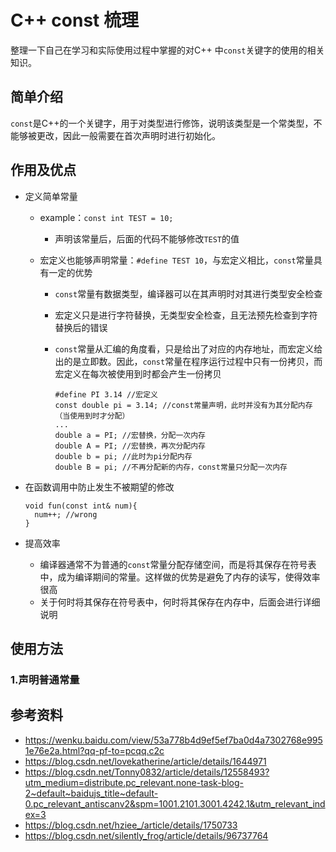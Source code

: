 # C++ const 梳理

整理一下自己在学习和实际使用过程中掌握的对C++ 中`const`关键字的使用的相关知识。

## 简单介绍

`const`是C++的一个关键字，用于对类型进行修饰，说明该类型是一个常类型，不能够被更改，因此一般需要在首次声明时进行初始化。

## 作用及优点

* 定义简单常量

  * example：`const int TEST = 10;`

    * 声明该常量后，后面的代码不能够修改`TEST`的值

  * 宏定义也能够声明常量：`#define TEST 10`，与宏定义相比，`const`常量具有一定的优势

    * `const`常量有数据类型，编译器可以在其声明时对其进行类型安全检查

    * 宏定义只是进行字符替换，无类型安全检查，且无法预先检查到字符替换后的错误

    * `const`常量从汇编的角度看，只是给出了对应的内存地址，而宏定义给出的是立即数。因此，`const`常量在程序运行过程中只有一份拷贝，而宏定义在每次被使用到时都会产生一份拷贝

      ```
      #define PI 3.14 //宏定义
      const double pi = 3.14; //const常量声明，此时并没有为其分配内存（当使用到时才分配）
      ...
      double a = PI; //宏替换，分配一次内存
      double A = PI; //宏替换，再次分配内存
      double b = pi; //此时为pi分配内存
      double B = pi; //不再分配新的内存，const常量只分配一次内存
      ```

* 在函数调用中防止发生不被期望的修改

  ```
  void fun(const int& num){
  	num++; //wrong
  }

* 提高效率
  * 编译器通常不为普通的`const`常量分配存储空间，而是将其保存在符号表中，成为编译期间的常量。这样做的优势是避免了内存的读写，使得效率很高
  * 关于何时将其保存在符号表中，何时将其保存在内存中，后面会进行详细说明



## 使用方法

### 1.声明普通常量











## 参考资料

* https://wenku.baidu.com/view/53a778b4d9ef5ef7ba0d4a7302768e9951e76e2a.html?qq-pf-to=pcqq.c2c
* https://blog.csdn.net/lovekatherine/article/details/1644971
* https://blog.csdn.net/Tonny0832/article/details/12558493?utm_medium=distribute.pc_relevant.none-task-blog-2~default~baidujs_title~default-0.pc_relevant_antiscanv2&spm=1001.2101.3001.4242.1&utm_relevant_index=3
* https://blog.csdn.net/hziee_/article/details/1750733
* https://blog.csdn.net/silently_frog/article/details/96737764

